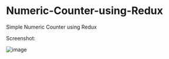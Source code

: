 # Numeric-Counter-using-Redux
Simple Numeric Counter using Redux

Screenshot:

![image](https://user-images.githubusercontent.com/11549748/75699123-ecde4300-5cd5-11ea-95d2-26a50feaf41c.png)

